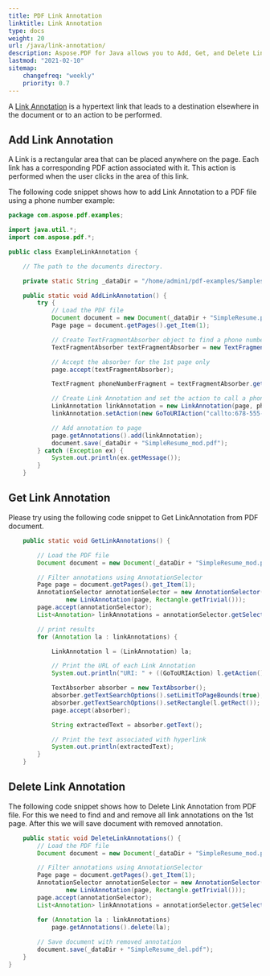 ```yaml
---
title: PDF Link Annotation 
linktitle: Link Annotation
type: docs
weight: 20
url: /java/link-annotation/
description: Aspose.PDF for Java allows you to Add, Get, and Delete Link Annotation from your PDF document.
lastmod: "2021-02-10"
sitemap:
    changefreq: "weekly"
    priority: 0.7
---
```


A [Link Annotation](https://apireference.aspose.com/pdf/java/com.aspose.pdf/LinkAnnotation) is a hypertext link that leads to a destination elsewhere in the document or to an action to be performed.

## Add Link Annotation

A Link is a rectangular area that can be placed anywhere on the page. Each link has a corresponding PDF action associated with it. This action is performed when the user clicks in the area of this link.

The following code snippet shows how to add Link Annotation to a PDF file using a phone number example:

```java
package com.aspose.pdf.examples;

import java.util.*;
import com.aspose.pdf.*;

public class ExampleLinkAnnotation {

    // The path to the documents directory.

    private static String _dataDir = "/home/admin1/pdf-examples/Samples/";

    public static void AddLinkAnnotation() {
        try {
            // Load the PDF file
            Document document = new Document(_dataDir + "SimpleResume.pdf");
            Page page = document.getPages().get_Item(1);

            // Create TextFragmentAbsorber object to find a phone number
            TextFragmentAbsorber textFragmentAbsorber = new TextFragmentAbsorber("678-555-0103");

            // Accept the absorber for the 1st page only
            page.accept(textFragmentAbsorber);

            TextFragment phoneNumberFragment = textFragmentAbsorber.getTextFragments().get_Item(1);

            // Create Link Annotation and set the action to call a phone number
            LinkAnnotation linkAnnotation = new LinkAnnotation(page, phoneNumberFragment.getRectangle());
            linkAnnotation.setAction(new GoToURIAction("callto:678-555-0103"));

            // Add annotation to page
            page.getAnnotations().add(linkAnnotation);
            document.save(_dataDir + "SimpleResume_mod.pdf");
        } catch (Exception ex) {
            System.out.println(ex.getMessage());
        }
    }
```
## Get Link Annotation

Please try using the following code snippet to Get LinkAnnotation from PDF document.

```java
    public static void GetLinkAnnotations() {

        // Load the PDF file
        Document document = new Document(_dataDir + "SimpleResume_mod.pdf");

        // Filter annotations using AnnotationSelector
        Page page = document.getPages().get_Item(1);
        AnnotationSelector annotationSelector = new AnnotationSelector(
                new LinkAnnotation(page, Rectangle.getTrivial()));
        page.accept(annotationSelector);
        List<Annotation> linkAnnotations = annotationSelector.getSelected();

        // print results
        for (Annotation la : linkAnnotations) {

            LinkAnnotation l = (LinkAnnotation) la;

            // Print the URL of each Link Annotation
            System.out.println("URI: " + ((GoToURIAction) l.getAction()).getURI());

            TextAbsorber absorber = new TextAbsorber();
            absorber.getTextSearchOptions().setLimitToPageBounds(true);
            absorber.getTextSearchOptions().setRectangle(l.getRect());
            page.accept(absorber);

            String extractedText = absorber.getText();

            // Print the text associated with hyperlink
            System.out.println(extractedText);
        }
    }
```
## Delete Link Annotation

The following code snippet shows how to Delete Link Annotation from PDF file. For this we need to find and and remove all link annotations on the 1st page. After this we will save document with removed annotation.

```java
    public static void DeleteLinkAnnotations() {
        // Load the PDF file
        Document document = new Document(_dataDir + "SimpleResume_mod.pdf");

        // Filter annotations using AnnotationSelector
        Page page = document.getPages().get_Item(1);
        AnnotationSelector annotationSelector = new AnnotationSelector(
                new LinkAnnotation(page, Rectangle.getTrivial()));
        page.accept(annotationSelector);
        List<Annotation> linkAnnotations = annotationSelector.getSelected();

        for (Annotation la : linkAnnotations)
            page.getAnnotations().delete(la);
            
        // Save document with removed annotation
        document.save(_dataDir + "SimpleResume_del.pdf");
    }
}
```
